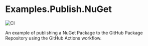 # Examples.Publish.NuGet

![CI](https://github.com/DoctorOnline/Examples.Publish.NuGet/workflows/CI/badge.svg?branch=master)

An example of publishing a NuGet Package to the GitHub Package Repository using the GitHub Actions workflow.
